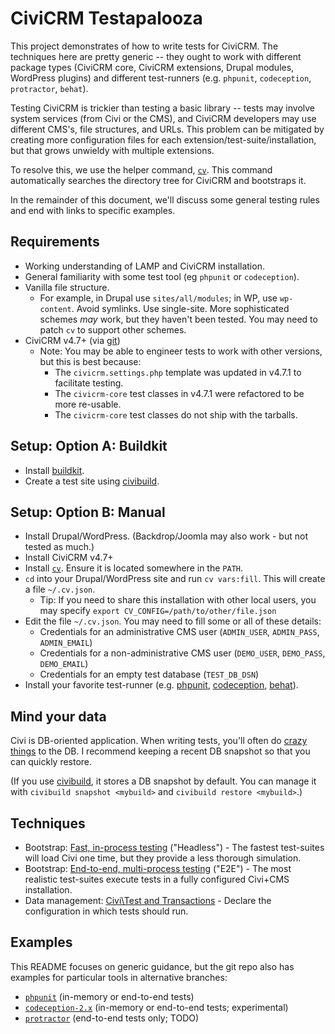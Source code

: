 # CiviCRM Testapalooza

This project demonstrates of how to write tests for CiviCRM.  The techniques here are pretty
generic -- they ought to work with different package types (CiviCRM core, CiviCRM extensions,
Drupal modules, WordPress plugins) and different test-runners (e.g.  `phpunit`, `codeception`,
`protractor`, `behat`).

Testing CiviCRM is trickier than testing a basic library -- tests may involve system services (from
Civi or the CMS), and CiviCRM developers may use different CMS's, file structures, and URLs.  This
problem can be mitigated by creating more configuration files for each extension/test-suite/installation, but
that grows unwieldy with multiple extensions.

To resolve this, we use the helper command, [`cv`](https://github.com/civicrm/cv). This command
automatically searches the directory tree for CiviCRM and bootstraps it.

In the remainder of this document, we'll discuss some general testing rules and end with links
to specific examples.

## Requirements

 * Working understanding of LAMP and CiviCRM installation.
 * General familiarity with some test tool (eg `phpunit` or `codeception`).
 * Vanilla file structure.
   * For example, in Drupal use `sites/all/modules`; in WP, use `wp-content`. Avoid symlinks. Use single-site. More sophisticated schemes *may* work, but they haven't been tested. You may need to patch `cv` to support other schemes.
 * CiviCRM v4.7+ (via [git](http://wiki.civicrm.org/confluence/display/CRMDOC/Contributing+to+CiviCRM+using+GitHub))
   * Note: You may be able to engineer tests to work with other versions, but this is best because:
     * The `civicrm.settings.php` template was updated in v4.7.1 to facilitate testing.
     * The `civicrm-core` test classes in v4.7.1 were refactored to be more re-usable.
     * The `civicrm-core` test classes do not ship with the tarballs.

## Setup: Option A: Buildkit

 * Install [buildkit](https://github.com/civicrm/civicrm-buildkit/).
 * Create a test site using [civibuild](https://github.com/civicrm/civicrm-buildkit/blob/master/doc/civibuild.md).

## Setup: Option B: Manual

 * Install Drupal/WordPress. (Backdrop/Joomla may also work - but not tested as much.)
 * Install CiviCRM v4.7+
 * Install [`cv`](https://github.com/civicrm/cv). Ensure it is located somewhere in the `PATH`.
 * `cd` into your Drupal/WordPress site and run `cv vars:fill`. This will create a file `~/.cv.json`.
   * Tip: If you need to share this installation with other local users, you may specify `export CV_CONFIG=/path/to/other/file.json`
 * Edit the file `~/.cv.json`. You may need to fill some or all of these details:
   * Credentials for an administrative CMS user (`ADMIN_USER`, `ADMIN_PASS`, `ADMIN_EMAIL`)
   * Credentials for a non-administrative CMS user (`DEMO_USER`, `DEMO_PASS`, `DEMO_EMAIL`)
   * Credentials for an empty test database (`TEST_DB_DSN`)
 * Install your favorite test-runner (e.g. [phpunit](phpunit.de), [codeception](http://codeception.com/), [behat](behat.org)).

## Mind your data

Civi is DB-oriented application.  When writing tests, you'll often do [crazy things](https://www.reddit.com/r/Jokes/comments/2m1b9b/a_code_tester_walks_into_a_bar_orders_a_beer/)
to the DB.  I recommend keeping a recent DB snapshot so that you can quickly restore.

(If you use [civibuild](https://github.com/civicrm/civicrm-buildkit/blob/master/doc/civibuild.md), it stores a
DB snapshot by default.  You can manage it with `civibuild snapshot <mybuild>` and `civibuild
restore <mybuild>`.)

## Techniques

 * Bootstrap: [Fast, in-process testing](in-process.md) ("Headless") - The fastest test-suites will load Civi one time, but they provide a less thorough simulation.
 * Bootstrap: [End-to-end, multi-process testing](e2e.md) ("E2E") - The most realistic test-suites execute tests in a fully configured Civi+CMS installation.
 * Data management: [Civi\Test and Transactions](civi-test.md) - Declare the configuration in which tests should run.

## Examples

This README focuses on generic guidance, but the git repo also has examples for particular tools in
alternative branches:

 * [`phpunit`](https://github.com/civicrm/org.civicrm.testapalooza/tree/phpunit) (in-memory or end-to-end tests)
 * [`codeception-2.x`](https://github.com/civicrm/org.civicrm.testapalooza/tree/codeception-2.x) (in-memory or end-to-end tests; experimental)
 * [`protractor`](https://github.com/civicrm/org.civicrm.testapalooza/tree/protractor) (end-to-end tests only; TODO)
